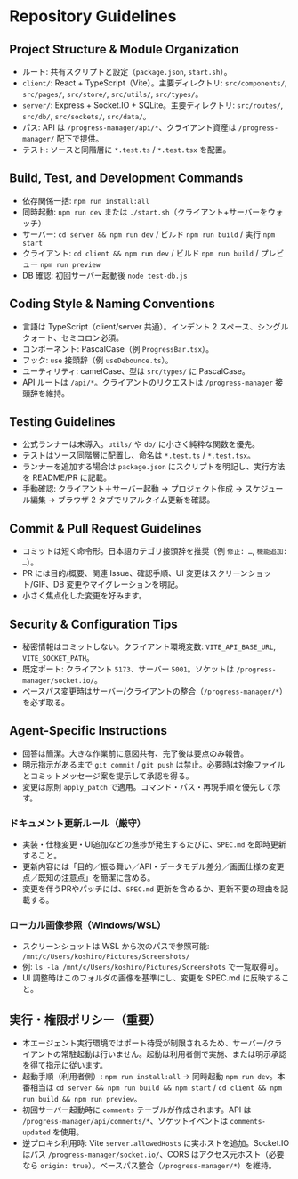 # Repository Guidelines

## Project Structure & Module Organization
- ルート: 共有スクリプトと設定（`package.json`, `start.sh`）。
- `client/`: React + TypeScript（Vite）。主要ディレクトリ: `src/components/`, `src/pages/`, `src/store/`, `src/utils/`, `src/types/`。
- `server/`: Express + Socket.IO + SQLite。主要ディレクトリ: `src/routes/`, `src/db/`, `src/sockets/`, `src/data/`。
- パス: API は `/progress-manager/api/*`、クライアント資産は `/progress-manager/` 配下で提供。
- テスト: ソースと同階層に `*.test.ts` / `*.test.tsx` を配置。

## Build, Test, and Development Commands
- 依存関係一括: `npm run install:all`
- 同時起動: `npm run dev` または `./start.sh`（クライアント+サーバーをウォッチ）
- サーバー: `cd server && npm run dev` / ビルド `npm run build` / 実行 `npm start`
- クライアント: `cd client && npm run dev` / ビルド `npm run build` / プレビュー `npm run preview`
- DB 確認: 初回サーバー起動後 `node test-db.js`

## Coding Style & Naming Conventions
- 言語は TypeScript（client/server 共通）。インデント 2 スペース、シングルクォート、セミコロン必須。
- コンポーネント: PascalCase（例 `ProgressBar.tsx`）。
- フック: `use` 接頭辞（例 `useDebounce.ts`）。
- ユーティリティ: camelCase、型は `src/types/` に PascalCase。
- API ルートは `/api/*`。クライアントのリクエストは `/progress-manager` 接頭辞を維持。

## Testing Guidelines
- 公式ランナーは未導入。`utils/` や `db/` に小さく純粋な関数を優先。
- テストはソース同階層に配置し、命名は `*.test.ts` / `*.test.tsx`。
- ランナーを追加する場合は `package.json` にスクリプトを明記し、実行方法を README/PR に記載。
- 手動確認: クライアント＋サーバー起動 → プロジェクト作成 → スケジュール編集 → ブラウザ 2 タブでリアルタイム更新を確認。

## Commit & Pull Request Guidelines
- コミットは短く命令形。日本語カテゴリ接頭辞を推奨（例 `修正: …`, `機能追加: …`）。
- PR には目的/概要、関連 Issue、確認手順、UI 変更はスクリーンショット/GIF、DB 変更やマイグレーションを明記。
- 小さく焦点化した変更を好みます。

## Security & Configuration Tips
- 秘密情報はコミットしない。クライアント環境変数: `VITE_API_BASE_URL`, `VITE_SOCKET_PATH`。
- 既定ポート: クライアント `5173`、サーバー `5001`。ソケットは `/progress-manager/socket.io/`。
- ベースパス変更時はサーバー/クライアントの整合（`/progress-manager/*`）を必ず取る。

## Agent-Specific Instructions
- 回答は簡潔。大きな作業前に意図共有、完了後は要点のみ報告。
- 明示指示があるまで `git commit` / `git push` は禁止。必要時は対象ファイルとコミットメッセージ案を提示して承認を得る。
- 変更は原則 `apply_patch` で適用。コマンド・パス・再現手順を優先して示す。

### ドキュメント更新ルール（厳守）
- 実装・仕様変更・UI追加などの進捗が発生するたびに、`SPEC.md` を即時更新すること。
- 更新内容には「目的／振る舞い／API・データモデル差分／画面仕様の変更点／既知の注意点」を簡潔に含める。
- 変更を伴うPRやパッチには、`SPEC.md` 更新を含めるか、更新不要の理由を記載する。

### ローカル画像参照（Windows/WSL）
- スクリーンショットは WSL から次のパスで参照可能: `/mnt/c/Users/koshiro/Pictures/Screenshots/`
- 例: `ls -la /mnt/c/Users/koshiro/Pictures/Screenshots` で一覧取得可。
- UI 調整時はこのフォルダの画像を基準にし、変更を SPEC.md に反映すること。

## 実行・権限ポリシー（重要）
- 本エージェント実行環境ではポート待受が制限されるため、サーバー/クライアントの常駐起動は行いません。起動は利用者側で実施、または明示承認を得て指示に従います。
- 起動手順（利用者側）: `npm run install:all` → 同時起動 `npm run dev`。本番相当は `cd server && npm run build && npm start` / `cd client && npm run build && npm run preview`。
- 初回サーバー起動時に `comments` テーブルが作成されます。API は `/progress-manager/api/comments/*`、ソケットイベントは `comments-updated` を使用。
- 逆プロキシ利用時: Vite `server.allowedHosts` に実ホストを追加。Socket.IO はパス `/progress-manager/socket.io/`、CORS はアクセス元ホスト（必要なら `origin: true`）。ベースパス整合（`/progress-manager/*`）を維持。

